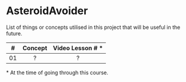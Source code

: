 # AsteroidAvoider

List of things or concepts utilised in this project that will be useful in the future.

|  #  | Concept | Video Lesson # \* |
| :-: | :-----: | :---------------: |
| 01  |    ?    |         ?         |

\* At the time of going through this course.

